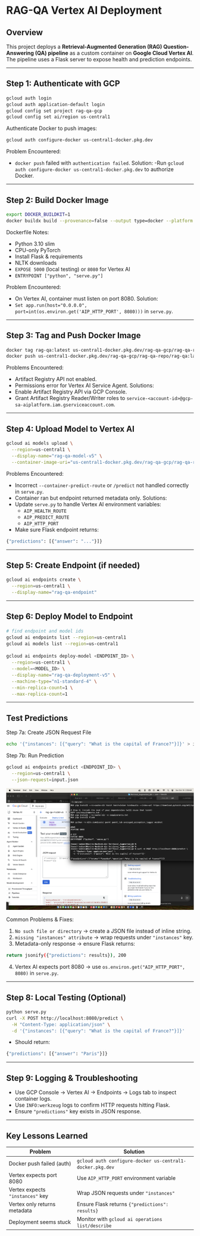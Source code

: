 # RAG-QA Vertex AI Deployment

## Overview
This project deploys a **Retrieval-Augmented Generation (RAG) Question-Answering (QA) pipeline** as a custom container on **Google Cloud Vertex AI**. The pipeline uses a Flask server to expose health and prediction endpoints.

---

## Step 1: Authenticate with GCP
```bash
gcloud auth login
gcloud auth application-default login
gcloud config set project rag-qa-gcp
gcloud config set ai/region us-central1
```

Authenticate Docker to push images:
```bash
gcloud auth configure-docker us-central1-docker.pkg.dev
```

Problem Encountered:
- `docker push` failed with `authentication failed`.
Solution:
-Run `gcloud auth configure-docker us-central1-docker.pkg.dev` to authorize Docker.

---

## Step 2: Build Docker Image
```bash
export DOCKER_BUILDKIT=1                                   
docker buildx build --provenance=false --output type=docker --platform linux/amd64 -t rag-qa:latest .
```

Dockerfile Notes:
- Python 3.10 slim
- CPU-only PyTorch
- Install Flask & requirements
- NLTK downloads
- `EXPOSE 5000` (local testing) or `8080` for Vertex AI
- `ENTRYPOINT ["python", "serve.py"]`

Problem Encountered:
- On Vertex AI, container must listen on port 8080.
Solution:
- `Set app.run(host="0.0.0.0", port=int(os.environ.get('AIP_HTTP_PORT', 8080)))` in `serve.py`.

---

## Step 3: Tag and Push Docker Image
```bash
docker tag rag-qa:latest us-central1-docker.pkg.dev/rag-qa-gcp/rag-qa-repo/rag-qa:latest
docker push us-central1-docker.pkg.dev/rag-qa-gcp/rag-qa-repo/rag-qa:latest
```

Problems Encountered:
- Artifact Registry API not enabled.
- Permissions error for Vertex AI Service Agent.
Solutions:
- Enable Artifact Registry API via GCP Console.
- Grant Artifact Registry Reader/Writer roles to `service-<account-id>@gcp-sa-aiplatform.iam.gserviceaccount.com`.

---

## Step 4: Upload Model to Vertex AI
```bash
gcloud ai models upload \
  --region=us-central1 \
  --display-name="rag-qa-model-v5" \
  --container-image-uri="us-central1-docker.pkg.dev/rag-qa-gcp/rag-qa-repo/rag-qa:latest" \
```

Problems Encountered:
- Incorrect `--container-predict-route` or `/predict` not handled correctly in `serve.py`.
- Container ran but endpoint returned metadata only.
Solutions:
- Update `serve.py` to handle Vertex AI environment variables:
  - `AIP_HEALTH_ROUTE`
  - `AIP_PREDICT_ROUTE`
  - `AIP_HTTP_PORT`
- Make sure Flask endpoint returns:
```bash
{"predictions": [{"answer": "..."}]}
```

---

## Step 5: Create Endpoint (if needed)
```bash
gcloud ai endpoints create \
  --region=us-central1 \
  --display-name="rag-qa-endpoint"
```

---

## Step 6: Deploy Model to Endpoint
```bash
# find endpoint and model ids
gcloud ai endpoints list --region=us-central1
gcloud ai models list --region=us-central1

gcloud ai endpoints deploy-model <ENDPOINT_ID> \
  --region=us-central1 \
  --model=<MODEL_ID> \
  --display-name="rag-qa-deployment-v5" \
  --machine-type="n1-standard-4" \
  --min-replica-count=1 \
  --max-replica-count=1
```

---

## Test Predictions
Step 7a: Create JSON Request File
```bash
echo '{"instances": [{"query": "What is the capital of France?"}]}' > input.json
```

Step 7b: Run Prediction
```bash
gcloud ai endpoints predict <ENDPOINT_ID> \
  --region=us-central1 \
  --json-request=input.json
```

![Google VertexAI Inference](images/google_vertexai_inference.png)

Common Problems & Fixes:
1. `No such file or directory` → create a JSON file instead of inline string.
2. `missing "instances" attribute` → wrap requests under `"instances"` key.
3. Metadata-only response → ensure Flask returns:
```bash
return jsonify({"predictions": results}), 200
```
4. Vertex AI expects port 8080 → use `os.environ.get("AIP_HTTP_PORT", 8080)` in `serve.py`.

---

## Step 8: Local Testing (Optional)
```bash
python serve.py
curl -X POST http://localhost:8080/predict \
  -H "Content-Type: application/json" \
  -d '{"instances": [{"query": "What is the capital of France?"}]}'
```

- Should return:
```bash
{"predictions": [{"answer": "Paris"}]}
```

---

## Step 9: Logging & Troubleshooting
- Use GCP Console → Vertex AI → Endpoints → Logs tab to inspect container logs.
- Use `INFO:werkzeug` logs to confirm HTTP requests hitting Flask.
- Ensure `"predictions"` key exists in JSON response.

---

## Key Lessons Learned

| Problem | Solution |
|---------|---------|
| Docker push failed (auth) | `gcloud auth configure-docker us-central1-docker.pkg.dev` |
| Vertex expects port 8080 | Use `AIP_HTTP_PORT` environment variable |
| Vertex expects `"instances"` key | Wrap JSON requests under `"instances"` |
| Vertex only returns metadata | Ensure Flask returns `{"predictions": results}` |
| Deployment seems stuck | Monitor with `gcloud ai operations list/describe` |
